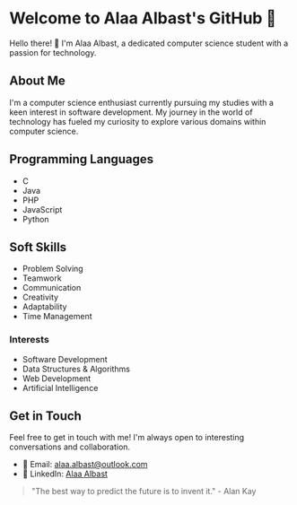 # Welcome to Alaa Albast's GitHub 👋

Hello there! 👋 I'm Alaa Albast, a dedicated computer science student with a passion for technology.

## About Me
I'm a computer science enthusiast currently pursuing my studies with a keen interest in software development. My journey in the world of technology has fueled my curiosity to explore various domains within computer science.

## Programming Languages
- C
- Java
- PHP
- JavaScript
- Python
  
## Soft Skills
- Problem Solving
- Teamwork
- Communication
- Creativity
- Adaptability
- Time Management

### Interests
- Software Development
- Data Structures & Algorithms
- Web Development
- Artificial Intelligence

## Get in Touch
Feel free to get in touch with me! I'm always open to interesting conversations and collaboration.

- 📧 Email: [alaa.albast@outlook.com](mailto:alaa.albast@outlook.com)
- 🔗 LinkedIn: [Alaa Albast](https://www.linkedin.com/in/alaa-albast)

> "The best way to predict the future is to invent it." - Alan Kay
